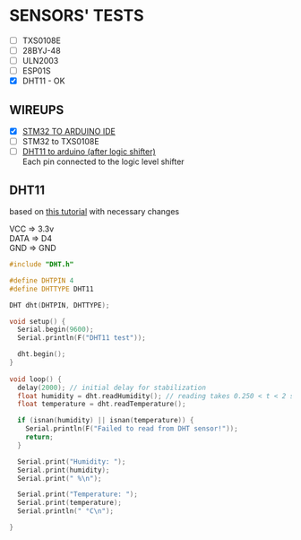 # SENSORS' TESTS

- [ ] TXS0108E
- [ ] 28BYJ-48
- [ ] ULN2003
- [ ] ESP01S
- [X] DHT11 - OK

## WIREUPS

- [X] [STM32 TO ARDUINO IDE](https://www.youtube.com/watch?v=yssEiMLGH90)
- [ ] STM32 to TXS0108E
- [ ] [DHT11 to arduino (after logic shifter)](https://projecthub.arduino.cc/arcaegecengiz/using-dht11-12f621) <br>
        Each pin connected to the logic level shifter 

## DHT11
based on [this tutorial](https://randomnerdtutorials.com/esp32-dht11-dht22-temperature-humidity-sensor-arduino-ide/) with necessary changes

VCC => 3.3v       <br>
DATA => D4        <br>
GND => GND        <br>

``` CPP
#include "DHT.h"

#define DHTPIN 4 
#define DHTTYPE DHT11

DHT dht(DHTPIN, DHTTYPE);

void setup() {
  Serial.begin(9600);
  Serial.println(F("DHT11 test"));

  dht.begin();
}
      
void loop() {
  delay(2000); // initial delay for stabilization
  float humidity = dht.readHumidity(); // reading takes 0.250 < t < 2 s 
  float temperature = dht.readTemperature();

  if (isnan(humidity) || isnan(temperature)) {   
    Serial.println(F("Failed to read from DHT sensor!"));
    return;
  }

  Serial.print("Humidity: ");
  Serial.print(humidity);
  Serial.print(" %\n");

  Serial.print("Temperature: ");
  Serial.print(temperature);
  Serial.println(" °C\n");

}
```
